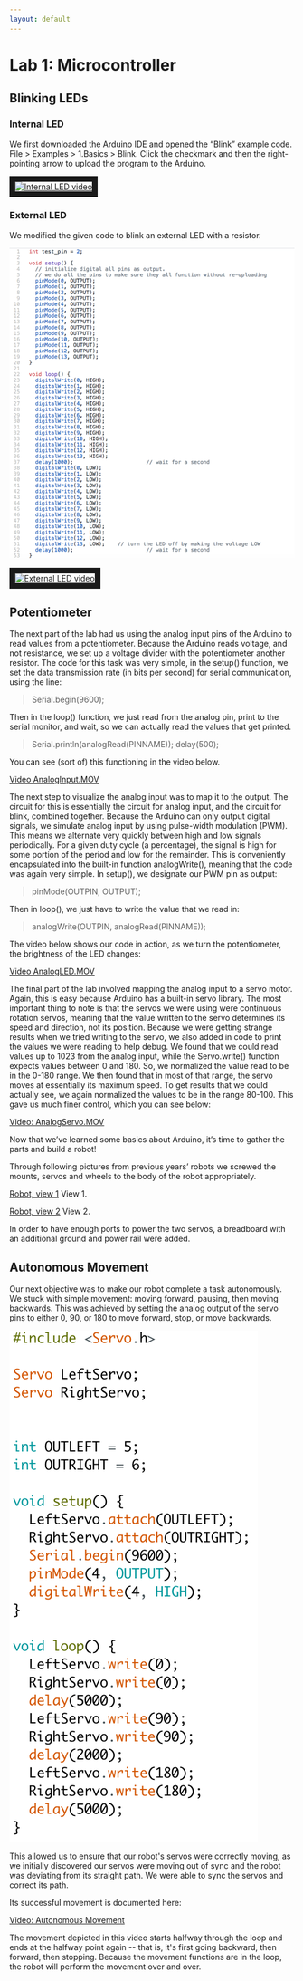 ```yaml
---
layout: default
---
```


# Lab 1: Microcontroller

## Blinking LEDs
### Internal LED

We first downloaded the Arduino IDE and opened the “Blink” example code. File > Examples > 1.Basics > Blink. Click the checkmark and then the right-pointing arrow to upload the program to the Arduino. 

<a href="https://www.youtube.com/watch?v=0Cb58nZOFDo&index=5&list=PLlmy3ADIEehC1doeigs6VvbNk4SVJkI28
" target="_blank"><img src="https://www.youtube.com/watch?v=0Cb58nZOFDo&index=5&list=PLlmy3ADIEehC1doeigs6VvbNk4SVJkI28/0.jpg" 
alt="Internal LED video" width="240" height="180" border="10" /></a>


### External LED

We modified the given code to blink an external LED with a resistor. 
 
![External LED code](/images/lab1/externalLED.png)

<a href="https://www.youtube.com/watch?v=9APqyE2SMBM&index=4&list=PLlmy3ADIEehC1doeigs6VvbNk4SVJkI28
" target="_blank"><img src="https://www.youtube.com/watch?v=9APqyE2SMBM&index=4&list=PLlmy3ADIEehC1doeigs6VvbNk4SVJkI28/0.jpg" 
alt="External LED video" width="240" height="180" border="10" /></a>


## Potentiometer

The next part of the lab had us using the analog input pins of the Arduino to read values from a potentiometer. Because the Arduino reads voltage, and not resistance, we set up a voltage divider with the potentiometer another resistor. The code for this task was very simple, in the setup() function, we set the data transmission rate (in bits per second) for serial communication, using the line:

> Serial.begin(9600);

Then in the loop() function, we just read from the analog pin, print to the serial monitor, and wait, so we can actually read the values that get printed.

> Serial.println(analogRead(PINNAME));
> delay(500);

You can see (sort of) this functioning in the video below.

[Video AnalogInput.MOV](https://drive.google.com/file/d/1Nxs-6aK5xxj-rk2At2JhxCoQnkn7BJWM/view?usp=sharing)

The next step to visualize the analog input was to map it to the output. The circuit for this is essentially the circuit for analog input, and the circuit for blink, combined together. Because the Arduino can only output digital signals, we simulate analog input by using pulse-width modulation (PWM). This means we alternate very quickly between high and low signals periodically. For a given duty cycle (a percentage), the signal is high for some portion of the period and low for the remainder. This is conveniently encapsulated into the built-in function analogWrite(), meaning that the code was again very simple. In setup(), we designate our PWM pin as output:

> pinMode(OUTPIN, OUTPUT);

Then in loop(), we just have to write the value that we read in:

> analogWrite(OUTPIN, analogRead(PINNAME));

The video below shows our code in action, as we turn the potentiometer, the brightness of the LED changes:

[Video AnalogLED.MOV](https://drive.google.com/file/d/16R3cip_lacCY1tCaiksirz1RPnsFobnP/view?usp=sharing)

The final part of the lab involved mapping the analog input to a servo motor. Again, this is easy because Arduino has a built-in servo library. The most important thing to note is that the servos we were using were continuous rotation servos, meaning that the value written to the servo determines its speed and direction, not its position. Because we were getting strange results when we tried writing to the servo, we also added in code to print the values we were reading to help debug. We found that we could read values up to 1023 from the analog input, while the Servo.write() function expects values between 0 and 180. So, we normalized the value read to be in the 0-180 range. We then found that in most of that range, the servo moves at essentially its maximum speed. To get results that we could actually see, we again normalized the values to be in the range 80-100. This gave us much finer control, which you can see below:

[Video: AnalogServo.MOV](https://drive.google.com/file/d/1qCB4T6PR_YG_yMy1CQpeH8j-IEgriBIn/view?usp=sharing)

Now that we’ve learned some basics about Arduino, it’s time to gather the parts and build a robot! 

Through following pictures from previous years’ robots we screwed the mounts, servos and wheels to the body of the robot appropriately. 

[Robot, view 1](https://drive.google.com/open?id=1QYTu3YVorSE9IT_CvGTgKE4-mLTPx93d)
View 1.

[Robot, view 2](https://drive.google.com/open?id=1DIVKrxWVWAA0OAi2nI7Wxi4qLr7qqs2S)
View 2.

In order to have enough ports to power the two servos, a breadboard with an additional ground and power rail were added. 

## Autonomous Movement

Our next objective was to make our robot complete a task autonomously. We stuck with simple movement: moving forward, pausing, then moving backwards. This was achieved by setting the analog output of the servo pins to either 0, 90, or 180 to move forward, stop, or move backwards. 

![Autonomous Code](/images/lab1/autonomous.png)

This allowed us to ensure that our robot's servos were correctly moving, as we initially discovered our servos were moving out of sync and the robot was deviating from its straight path. We were able to sync the servos and correct its path.

Its successful movement is documented here:

[Video: Autonomous Movement](https://drive.google.com/file/d/1vCgTEwFWG1ebwwJmhHbd2Isz_ur8YIoT/view?usp=sharing)

The movement depicted in this video starts halfway through the loop and ends at the halfway point again -- that is, it's first going backward, then forward, then stopping. Because the movement functions are in the loop, the robot will perform the movement over and over.